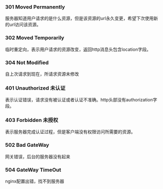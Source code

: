 ### 301 Moved Permanently

服务器知道用户请求的是什么资源，但是该资源的url永久变更，希望下次使用新的url访问该资源。

### 302 Moved Temporarily   

临时重定向，表示用户请求的资源改变，返回http消息头包含location字段。

### 304 Not Modified

自上次请求到现在，所请求资源未修改

### 401 Unauthorized 未认证

表示认证错误，请求没有被认证或者认证不准确。http头部没有authorization字段。

### 403 Forbidden 未授权

表示服务器完成认证过程，但是客户端没有权限访问所需要的资源。

### 502 Bad GateWay

网关错误，后台的服务器没有起来

### 504 GateWay TimeOut

nginx配置出错，找不到服务器



